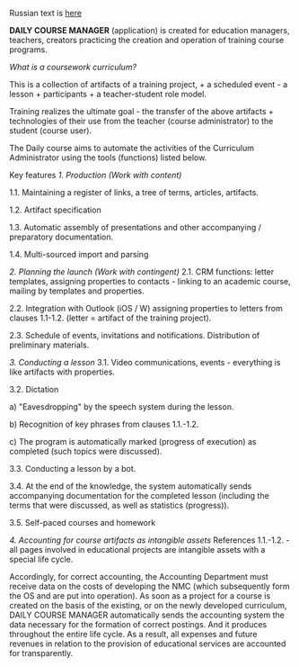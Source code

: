 
Russian text is [here](https://github.com/x-ray-romanoff/daily-course-manager/wiki/Daily-course-Manager)

**DAILY COURSE MANAGER** (application)
is created for education managers, teachers, creators practicing the creation and operation of training course programs.

*What is a coursework curriculum?*

This is a collection of artifacts of a training project, + a scheduled event - a lesson + participants + a teacher-student role model.

Training realizes the ultimate goal - the transfer of the above artifacts + technologies of their use from the teacher (course administrator) to the student (course user).

The Daily course aims to automate the activities of the Curriculum Administrator using the tools (functions) listed below.

Key features
*1. Production (Work with content)*

1.1. Maintaining a register of links, a tree of terms, articles, artifacts.

1.2. Artifact specification

1.3. Automatic assembly of presentations and other accompanying / preparatory documentation.

1.4. Multi-sourced import and parsing

*2. Planning the launch (Work with contingent)*
2.1. CRM functions: letter templates, assigning properties to contacts - linking to an academic course, mailing by templates and properties.

2.2. Integration with Outlook (iOS / W) assigning properties to letters from clauses 1.1-1.2. (letter = artifact of the training project).

2.3. Schedule of events, invitations and notifications. Distribution of preliminary materials.

*3. Conducting a lesson*
3.1. Video communications, events - everything is like artifacts with properties.

3.2. Dictation

 a) "Eavesdropping" by the speech system during the lesson.

 b) Recognition of key phrases from clauses 1.1.-1.2.

 c) The program is automatically marked (progress of execution) as completed (such topics were discussed).

3.3. Conducting a lesson by a bot.

3.4. At the end of the knowledge, the system automatically sends accompanying documentation for the completed lesson (including the terms that were discussed, as well as statistics (progress)).

3.5. Self-paced courses and homework

*4. Accounting for course artifacts as intangible assets*
References 1.1.-1.2. - all pages involved in educational projects are intangible assets with a special life cycle.

Accordingly, for correct accounting, the Accounting Department must receive data on the costs of developing the NMC (which subsequently form the OS and are put into operation). As soon as a project for a course is created on the basis of the existing, or on the newly developed curriculum, DAILY COURSE MANAGER automatically sends the accounting system the data necessary for the formation of correct postings. And it produces throughout the entire life cycle. As a result, all expenses and future revenues in relation to the provision of educational services are accounted for transparently.
